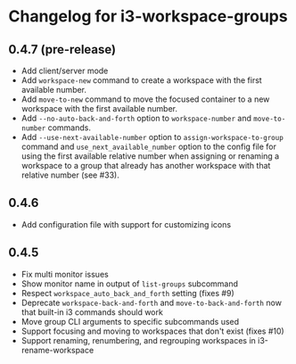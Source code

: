 # Changelog for i3-workspace-groups

## 0.4.7 (pre-release)

- Add client/server mode
- Add `workspace-new` command to create a workspace with the first available
  number.
- Add `move-to-new` command to move the focused container to a new workspace
  with the first available number.
- Add `--no-auto-back-and-forth` option to `workspace-number` and
  `move-to-number` commands.
- Add `--use-next-available-number` option to `assign-workspace-to-group`
  command and `use_next_available_number` option to the config file for using
  the first available relative number when assigning or renaming a workspace to
  a group that already has another workspace with that relative number (see #33).

## 0.4.6

- Add configuration file with support for customizing icons

## 0.4.5

- Fix multi monitor issues
- Show monitor name in output of `list-groups` subcommand
- Respect `workspace_auto_back_and_forth` setting (fixes #9)
- Deprecate `workspace-back-and-forth` and `move-to-back-and-forth` now that
  built-in i3 commands should work
- Move group CLI arguments to specific subcommands used
- Support focusing and moving to workspaces that don't exist (fixes #10)
- Support renaming, renumbering, and regrouping workspaces in i3-rename-workspace
